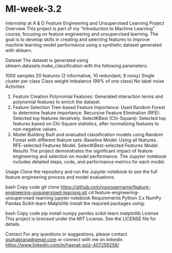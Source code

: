 # Ml-week-3.2
internship at A &amp; D
Feature Engineering and Unsupervised Learning Project
Overview
This project is part of my "Introduction to Machine Learning" course, focusing on feature engineering and unsupervised learning. The goal is to develop skills in creating and selecting features to improve machine learning model performance using a synthetic dataset generated with sklearn.

Dataset
The dataset is generated using sklearn.datasets.make_classification with the following parameters:

1000 samples
20 features (2 informative, 10 redundant, 8 noisy)
Single cluster per class
Class weight imbalance (99% of one class)
No label noise
Activities
1. Feature Creation
Polynomial Features: Generated interaction terms and polynomial features to enrich the dataset.
2. Feature Selection
Tree-based Feature Importance: Used Random Forest to determine feature importance.
Recursive Feature Elimination (RFE): Selected top features iteratively.
SelectKBest (Chi-Square): Selected top features based on Chi-Square statistics, after normalizing features to non-negative values.
3. Model Building
Built and evaluated classification models using Random Forest with different feature sets:
Baseline Model: Using all features.
RFE-selected Features Model.
SelectKBest-selected Features Model.
Results
The project demonstrates the significant impact of feature engineering and selection on model performance. The Jupyter notebook includes detailed steps, code, and performance metrics for each model.

Usage
Clone the repository and run the Jupyter notebook to see the full feature engineering process and model evaluations.

bash
Copy code
git clone https://github.com/yourusername/feature-engineering-unsupervised-learning.git
cd feature-engineering-unsupervised-learning
jupyter notebook
Requirements
Python 3.x
NumPy
Pandas
Scikit-learn
Matplotlib
Install the required packages using:

bash
Copy code
pip install numpy pandas scikit-learn matplotlib
License
This project is licensed under the MIT License. See the LICENSE file for details.

Contact
For any questions or suggestions, please contact gsahabrana@gmail.com or connect with me on linkedin https://www.linkedin.com/in/hasnat-aziz-407259256/
